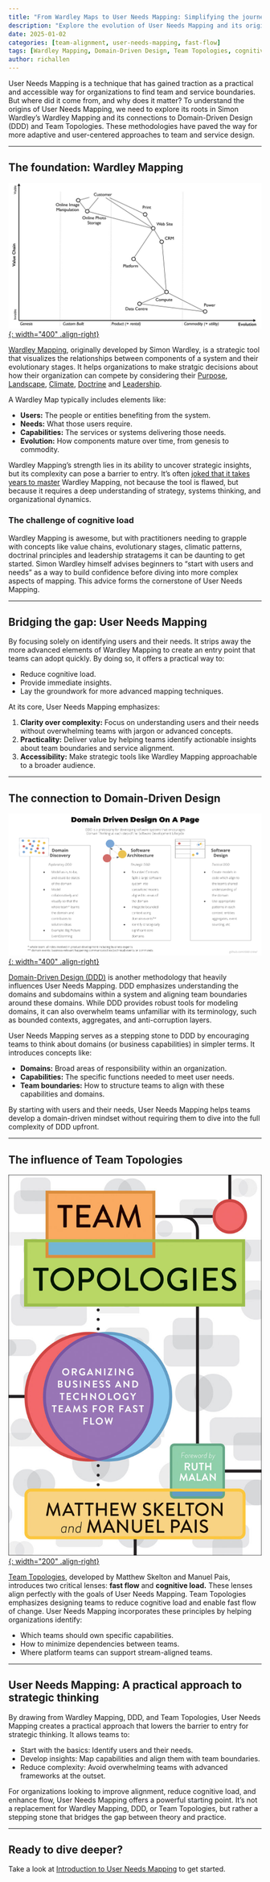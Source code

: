 ```yaml
---
title: "From Wardley Maps to User Needs Mapping: Simplifying the journey to value"
description: "Explore the evolution of User Needs Mapping and its origins in Wardley Mapping and Domain-Driven Design."
date: 2025-01-02
categories: [team-alignment, user-needs-mapping, fast-flow]
tags: [Wardley Mapping, Domain-Driven Design, Team Topologies, cognitive load, organizational design]
author: richallen
---
```


User Needs Mapping is a technique that has gained traction as a practical and accessible way for organizations to find team and service boundaries. But where did it come from, and why does it matter? To understand the origins of User Needs Mapping, we need to explore its roots in Simon Wardley’s Wardley Mapping and its connections to Domain-Driven Design (DDD) and Team Topologies. These methodologies have paved the way for more adaptive and user-centered approaches to team and service design.

---

## The foundation: Wardley Mapping

[![Wardley Map](/assets/images/wardley-mapping/wardley-map-example.webp){: width="400" .align-right}](https://learnwardleymapping.com/)

[Wardley Mapping](https://learnwardleymapping.com/), originally developed by Simon Wardley, is a strategic tool that visualizes the relationships between components of a system and their evolutionary stages. It helps organizations to make stratgic decisions about how their organization can compete by considering their [Purpose](https://learnwardleymapping.com/purpose), [Landscape](https://learnwardleymapping.com/landscape), [Climate](https://learnwardleymapping.com/climate), [Doctrine](https://learnwardleymapping.com/doctrine) and [Leadership](https://learnwardleymapping.com/leadership). 

A Wardley Map typically includes elements like:

- **Users:** The people or entities benefiting from the system.
- **Needs:** What those users require.
- **Capabilities:** The services or systems delivering those needs.
- **Evolution:** How components mature over time, from genesis to commodity.

Wardley Mapping’s strength lies in its ability to uncover strategic insights, but its complexity can pose a barrier to entry. It’s often [joked that it takes years to master](https://x.com/swardley/status/1489445302209814530?lang=en) Wardley Mapping, not because the tool is flawed, but because it requires a deep understanding of strategy, systems thinking, and organizational dynamics.

### The challenge of cognitive load

Wardley Mapping is awesome, but with practitioners needing to grapple with concepts like value chains, evolutionary stages, climatic patterns, doctrinal principles and leadership stratagems it can be daunting to get started. Simon Wardley himself advises beginners to “start with users and needs” as a way to build confidence before diving into more complex aspects of mapping. This advice forms the cornerstone of User Needs Mapping.

---

## Bridging the gap: User Needs Mapping

By focusing solely on identifying users and their needs. It strips away the more advanced elements of Wardley Mapping to create an entry point that teams can adopt quickly. By doing so, it offers a practical way to:

- Reduce cognitive load.
- Provide immediate insights.
- Lay the groundwork for more advanced mapping techniques.

At its core, User Needs Mapping emphasizes:

1. **Clarity over complexity:** Focus on understanding users and their needs without overwhelming teams with jargon or advanced concepts.
2. **Practicality:** Deliver value by helping teams identify actionable insights about team boundaries and service alignment.
3. **Accessibility:** Make strategic tools like Wardley Mapping approachable to a broader audience.

---

## The connection to Domain-Driven Design

[![Domain-Driven Design](/assets/images/ddd/ddd_on_a_page1.png){: width="400" .align-right}](https://github.com/ddd-crew/welcome-to-ddd)

[Domain-Driven Design (DDD)](https://github.com/ddd-crew/welcome-to-ddd) is another methodology that heavily influences User Needs Mapping. DDD emphasizes understanding the domains and subdomains within a system and aligning team boundaries around these domains. While DDD provides robust tools for modeling domains, it can also overwhelm teams unfamiliar with its terminology, such as bounded contexts, aggregates, and anti-corruption layers.

User Needs Mapping serves as a stepping stone to DDD by encouraging teams to think about domains (or business capabilities) in simpler terms. It introduces concepts like:

- **Domains:** Broad areas of responsibility within an organization.
- **Capabilities:** The specific functions needed to meet user needs.
- **Team boundaries:** How to structure teams to align with these capabilities and domains.

By starting with users and their needs, User Needs Mapping helps teams develop a domain-driven mindset without requiring them to dive into the full complexity of DDD upfront.

---

## The influence of Team Topologies

[![Team Topologies](/assets/images/teamtopologies/TeamTop_cover_RGB_flat_stroke.jpg){: width="200" .align-right}](https://teamtopologies.com/)

[Team Topologies](https://teamtopologies.com/), developed by Matthew Skelton and Manuel Pais, introduces two critical lenses: **fast flow** and **cognitive load.** These lenses align perfectly with the goals of User Needs Mapping. Team Topologies emphasizes designing teams to reduce cognitive load and enable fast flow of change. User Needs Mapping incorporates these principles by helping organizations identify:

- Which teams should own specific capabilities.
- How to minimize dependencies between teams.
- Where platform teams can support stream-aligned teams.

---

## User Needs Mapping: A practical approach to strategic thinking

By drawing from Wardley Mapping, DDD, and Team Topologies, User Needs Mapping creates a practical approach that lowers the barrier to entry for strategic thinking. It allows teams to:

- Start with the basics: Identify users and their needs.
- Develop insights: Map capabilities and align them with team boundaries.
- Reduce complexity: Avoid overwhelming teams with advanced frameworks at the outset.

For organizations looking to improve alignment, reduce cognitive load, and enhance flow, User Needs Mapping offers a powerful starting point. It’s not a replacement for Wardley Mapping, DDD, or Team Topologies, but rather a stepping stone that bridges the gap between theory and practice.

---

## Ready to dive deeper?

Take a look at [Introduction to User Needs Mapping](https://userneedsmapping.com/docs/introduction-to-user-needs-mapping/) to get started.

